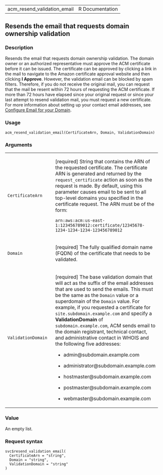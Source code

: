 <table style="width: 100%;">
<tbody>
<tr class="odd">
<td>acm_resend_validation_email</td>
<td style="text-align: right;">R Documentation</td>
</tr>
</tbody>
</table>

## Resends the email that requests domain ownership validation

### Description

Resends the email that requests domain ownership validation. The domain
owner or an authorized representative must approve the ACM certificate
before it can be issued. The certificate can be approved by clicking a
link in the mail to navigate to the Amazon certificate approval website
and then clicking **I Approve**. However, the validation email can be
blocked by spam filters. Therefore, if you do not receive the original
mail, you can request that the mail be resent within 72 hours of
requesting the ACM certificate. If more than 72 hours have elapsed since
your original request or since your last attempt to resend validation
mail, you must request a new certificate. For more information about
setting up your contact email addresses, see [Configure Email for your
Domain](https://docs.aws.amazon.com/acm/latest/userguide/setup-email.html).

### Usage

    acm_resend_validation_email(CertificateArn, Domain, ValidationDomain)

### Arguments

<table>
<colgroup>
<col style="width: 35%" />
<col style="width: 65%" />
</colgroup>
<tbody>
<tr class="odd">
<td><code
id="acm_resend_validation_email_:_CertificateArn">CertificateArn</code></td>
<td><p>[required] String that contains the ARN of the requested
certificate. The certificate ARN is generated and returned by the
<code>request_certificate</code> action as soon as the request is made.
By default, using this parameter causes email to be sent to all
top-level domains you specified in the certificate request. The ARN must
be of the form:</p>
<p><code>arn:aws:acm:us-east-1:123456789012:certificate/12345678-1234-1234-1234-123456789012</code></p></td>
</tr>
<tr class="even">
<td><code id="acm_resend_validation_email_:_Domain">Domain</code></td>
<td><p>[required] The fully qualified domain name (FQDN) of the
certificate that needs to be validated.</p></td>
</tr>
<tr class="odd">
<td><code
id="acm_resend_validation_email_:_ValidationDomain">ValidationDomain</code></td>
<td><p>[required] The base validation domain that will act as the suffix
of the email addresses that are used to send the emails. This must be
the same as the <code>Domain</code> value or a superdomain of the
<code>Domain</code> value. For example, if you requested a certificate
for <code>site.subdomain.example.com</code> and specify a
<strong>ValidationDomain</strong> of <code>subdomain.example.com</code>,
ACM sends email to the domain registrant, technical contact, and
administrative contact in WHOIS and the following five addresses:</p>
<ul>
<li><p>admin@subdomain.example.com</p></li>
<li><p>administrator@subdomain.example.com</p></li>
<li><p>hostmaster@subdomain.example.com</p></li>
<li><p>postmaster@subdomain.example.com</p></li>
<li><p>webmaster@subdomain.example.com</p></li>
</ul></td>
</tr>
</tbody>
</table>

### Value

An empty list.

### Request syntax

    svc$resend_validation_email(
      CertificateArn = "string",
      Domain = "string",
      ValidationDomain = "string"
    )
